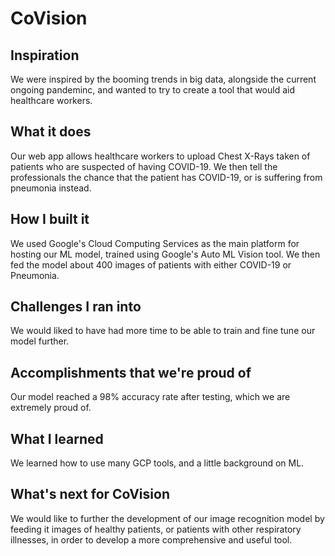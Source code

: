 # CoVision

## Inspiration
We were inspired by the booming trends in big data, alongside the current ongoing pandeminc, and wanted to try to create a tool that would aid healthcare workers.
## What it does
Our web app allows healthcare workers to upload Chest X-Rays taken of patients who are suspected of having COVID-19. We then tell the professionals the chance that the patient has COVID-19, or is suffering from pneumonia instead.
## How I built it
We used Google's Cloud Computing Services as the main platform for hosting our ML model, trained using Google's Auto ML Vision tool. We then fed the model about 400 images of patients with either COVID-19 or Pneumonia.
## Challenges I ran into
We would liked to have had more time to be able to train and fine tune our model further.
## Accomplishments that we're proud of
Our model reached a 98% accuracy rate after testing, which we are extremely proud of.
## What I learned
We learned how to use many GCP tools, and a little background on ML.
## What's next for CoVision
We would like to further the development of our image recognition model by feeding it images of healthy patients, or patients with other respiratory illnesses, in order to develop a more comprehensive and useful tool.

